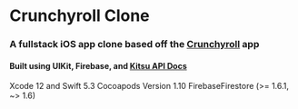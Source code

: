 # Crunchyroll Clone

### A fullstack iOS app clone based off the [Crunchyroll](https://apps.apple.com/us/app/crunchyroll/id329913454?itsct=apps_box&itscg=30200) app
#### Built using UIKit, Firebase, and [Kitsu API Docs](https://kitsu.docs.apiary.io/#reference/anime/episodes/fetch-collection)

Xcode 12 and Swift 5.3
Cocoapods Version 1.10
FirebaseFirestore (>= 1.6.1, ~> 1.6)